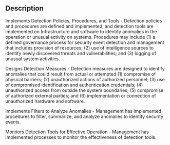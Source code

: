 ## Description

Implements Detection Policies, Procedures, and Tools - Detection policies and procedures are defined and implemented, and detection tools are implemented on Infrastructure and software to identify anomalies in the operation or unusual activity on systems. Procedures may include (1) a defined governance process for security event detection and management that includes provision of resources; (2) use of intelligence sources to identify newly discovered threats and vulnerabilities; and (3) logging of unusual system activities.

Designs Detection Measures - Detection measures are designed to identify anomalies that could result from actual or attempted (1) compromise of physical barriers; (2) unauthorized actions of authorized personnel; (3) use of compromised identification and authentication credentials; (4) unauthorized access from outside the system boundaries; (5) compromise of authorized external parties; and (6) implementation or connection of unauthorized hardware and software.

Implements Filters to Analyze Anomalies - Management has implemented procedures to filter, summarize, and analyze anomalies to identify security events.

Monitors Detection Tools for Effective Operation - Management has implemented processes to monitor the effectiveness of detection tools.
